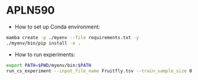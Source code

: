 # APLN590

- How to set up Conda environment:
```bash
mamba create -p ./myenv --file requirements.txt -y
./myenv/bin/pip install -e .
```

- How to run experiments:
```bash
export PATH=$PWD/myenv/bin:$PATH
run_cs_experiment --input_file_name Fruitfly.tsv --train_sample_size 0.8 --output_dir 2
```
